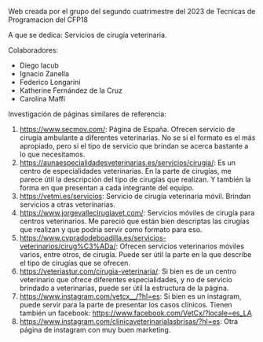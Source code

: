 
Web creada por el grupo del segundo cuatrimestre del 2023 de Tecnicas de Programacion del CFP18

A que se dedica:
Servicios de cirugía veterinaria.

Colaboradores:
- Diego Iacub
- Ignacio Zanella
- Federico Longarini
- Katherine Fernández de la Cruz
- Carolina Maffi

Investigación de páginas similares de referencia:
1) https://www.secmov.com/: 
   Página de España. Ofrecen servicio de cirugía ambulante a diferentes veterinarias. No se si el formato es el más apropiado, pero si el tipo de servicio que brindan se acerca bastante a lo que necesitamos.
2) https://aunaespecialidadesveterinarias.es/servicios/cirugia/:
   Es un centro de especialidades veterinarias. En la parte de cirugías, me parece útil la descripción del tipo de cirugías que realizan. Y también la forma en que presentan a cada integrante del equipo.
3) https://vetmi.es/servicios:
   Servicio de cirugía veterinaria móvil. Brindan servicios a otras veterinarias. 
4) https://www.jorgevallecirugiavet.com/:
   Servicios móviles de cirugía para centros veterinarios. Me pareció que están bien descriptas las cirugías que realizan y que podría servir como formato para eso.
5) https://www.cvpradodeboadilla.es/servicios-veterinarios/cirug%C3%ADa/:
   Ofrecen servicios veterinarios móviles varios, entre otros, de cirugía. Puede ser útil la parte en la que describe el tipo de cirugías que se ofrecen.
6) https://veteriastur.com/cirugia-veterinaria/:
   Si bien es de un centro veterinario que ofrece diferentes especialidades, y no de servicio brindado a veterinarias, puede ser útil la estructura de la página.
7) https://www.instagram.com/vetcx__/?hl=es:
   Si bien es un instagram, puede servir para la parte de presentar los casos clínicos.
   Tienen también un facebook: https://www.facebook.com/VetCx/?locale=es_LA
8) https://www.instagram.com/clinicaveterinarialasbrisas/?hl=es:
   Otra página de instagram con muy buen marketing.
   